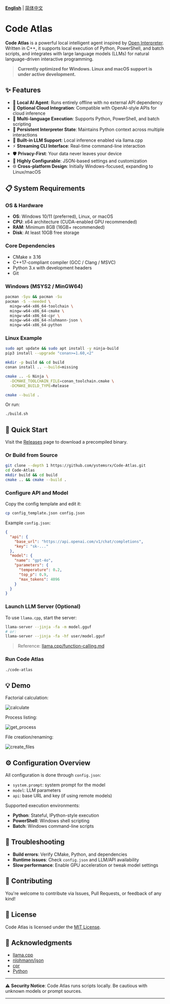 [**English**](README.md) | [简体中文](README.zh.md)

# Code Atlas

**Code Atlas** is a powerful local intelligent agent inspired by [Open Interpreter](https://github.com/OpenInterpreter/open-interpreter). Written in C++, it supports local execution of Python, PowerShell, and batch scripts, and integrates with large language models (LLMs) for natural language-driven interactive programming.

> **Currently optimized for Windows. Linux and macOS support is under active development.**

## ✨ Features

* 🤖 **Local AI Agent**: Runs entirely offline with no external API dependency
* 💬 **Optional Cloud Integration**: Compatible with OpenAI-style APIs for cloud inference
* 🐍 **Multi-language Execution**: Supports Python, PowerShell, and batch scripting
* 🔄 **Persistent Interpreter State**: Maintains Python context across multiple interactions
* 🚀 **Built-in LLM Support**: Local inference enabled via llama.cpp
* ⚡ **Streaming CLI Interface**: Real-time command-line interaction
* 🛡️ **Privacy-First**: Your data never leaves your device
* 🔧 **Highly Configurable**: JSON-based settings and customization
* 🌐 **Cross-platform Design**: Initially Windows-focused, expanding to Linux/macOS

## 📋 System Requirements

### OS & Hardware

* **OS**: Windows 10/11 (preferred), Linux, or macOS
* **CPU**: x64 architecture (CUDA-enabled GPU recommended)
* **RAM**: Minimum 8GB (16GB+ recommended)
* **Disk**: At least 10GB free storage

### Core Dependencies

* CMake ≥ 3.16
* C++17-compliant compiler (GCC / Clang / MSVC)
* Python 3.x with development headers
* Git

### Windows (MSYS2 / MinGW64)

```bash
pacman -Syu && pacman -Su
pacman -S --needed \
  mingw-w64-x86_64-toolchain \
  mingw-w64-x86_64-cmake \
  mingw-w64-x86_64-cpr \
  mingw-w64-x86_64-nlohmann-json \
  mingw-w64-x86_64-python
```

### Linux Example

```bash
sudo apt update && sudo apt install -y ninja-build
pip3 install --upgrade "conan>=1.60,<2"

mkdir -p build && cd build
conan install .. --build=missing

cmake .. -G Ninja \
  -DCMAKE_TOOLCHAIN_FILE=conan_toolchain.cmake \
  -DCMAKE_BUILD_TYPE=Release

cmake --build .
```

Or run:

```bash
./build.sh
```

## 🚀 Quick Start

Visit the [Releases](https://github.com/ystemsrx/Code-Atlas/releases) page to download a precompiled binary.

### Or Build from Source

```bash
git clone --depth 1 https://github.com/ystemsrx/Code-Atlas.git
cd Code-Atlas
mkdir build && cd build
cmake .. && cmake --build .
```

### Configure API and Model

Copy the config template and edit it:

```bash
cp config_template.json config.json
```

Example `config.json`:

```json
{
  "api": {
    "base_url": "https://api.openai.com/v1/chat/completions",
    "key": "sk-..."
  },
  "model": {
    "name": "gpt-4o",
    "parameters": {
      "temperature": 0.2,
      "top_p": 0.9,
      "max_tokens": 4096
    }
  }
}
```

### Launch LLM Server (Optional)

To use `llama.cpp`, start the server:

```bash
llama-server --jinja -fa -m model.gguf
# or:
llama-server --jinja -fa -hf user/model.gguf
```

> Reference: [llama.cpp/function-calling.md](https://github.com/ggml-org/llama.cpp/blob/master/docs/function-calling.md)

### Run Code Atlas

```bash
./code-atlas
```

## 💡 Demo

Factorial calculation:

![calculate](https://github.com/ystemsrx/Code-Atlas/blob/master/assets/run_calculate.png?raw=true)

Process listing:

![get\_process](https://github.com/ystemsrx/Code-Atlas/blob/master/assets/run_get_process.png?raw=true)

File creation/renaming:

![create\_files](https://github.com/ystemsrx/Code-Atlas/blob/master/assets/run_create_files.png?raw=true)

## ⚙️ Configuration Overview

All configuration is done through `config.json`:

* `system.prompt`: system prompt for the model
* `model`: LLM parameters
* `api`: base URL and key (if using remote models)

Supported execution environments:

* **Python**: Stateful, IPython-style execution
* **PowerShell**: Windows shell scripting
* **Batch**: Windows command-line scripts

## 🧩 Troubleshooting

* **Build errors**: Verify CMake, Python, and dependencies
* **Runtime issues**: Check `config.json` and LLM/API availability
* **Slow performance**: Enable GPU acceleration or tweak model settings

## 🙌 Contributing

You're welcome to contribute via Issues, Pull Requests, or feedback of any kind!

## 📄 License

Code Atlas is licensed under the [MIT License](LICENSE).

## 🙏 Acknowledgments

* [llama.cpp](https://github.com/ggml-org/llama.cpp)
* [nlohmann/json](https://github.com/nlohmann/json)
* [cpr](https://github.com/libcpr/cpr)
* [Python](https://www.python.org)

---

⚠️ **Security Notice**: Code Atlas runs scripts locally. Be cautious with unknown models or prompt sources.

---
